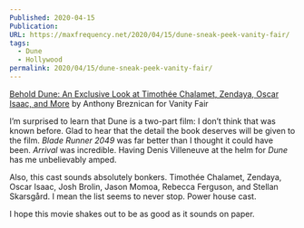 ```yaml
---
Published: 2020-04-15
Publication: 
URL: https://maxfrequency.net/2020/04/15/dune-sneak-peek-vanity-fair/
tags:
  - Dune
  - Hollywood
permalink: 2020/04/15/dune-sneak-peek-vanity-fair/
---
```

[Behold Dune: An Exclusive Look at Timothée Chalamet, Zendaya, Oscar Isaac, and More](https://www.vanityfair.com/hollywood/2020/04/behold-dune-an-exclusive-look-at-timothee-chalamet-zendaya-oscar-isaac?mbid=social_twitter) by Anthony Breznican for Vanity Fair

I’m surprised to learn that Dune is a two-part film: I don’t think that was known before. Glad to hear that the detail the book deserves will be given to the film. *Blade Runner 2049* was far better than I thought it could have been. *Arrival* was incredible. Having Denis Villeneuve at the helm for *Dune* has me unbelievably amped.

Also, this cast sounds absolutely bonkers. Timothée Chalamet, Zendaya, Oscar Isaac, Josh Brolin, Jason Momoa, Rebecca Ferguson, and Stellan Skarsgård. I mean the list seems to never stop. Power house cast. 

I hope this movie shakes out to be as good as it sounds on paper. 